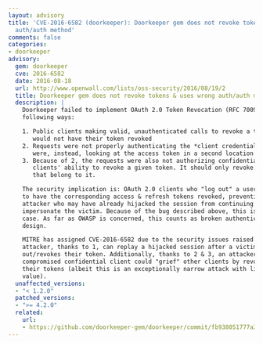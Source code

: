 ```yaml
---
layout: advisory
title: 'CVE-2016-6582 (doorkeeper): Doorkeeper gem does not revoke tokens & uses wrong
  auth/auth method'
comments: false
categories:
- doorkeeper
advisory:
  gem: doorkeeper
  cve: 2016-6582
  date: 2016-08-18
  url: http://www.openwall.com/lists/oss-security/2016/08/19/2
  title: Doorkeeper gem does not revoke tokens & uses wrong auth/auth method
  description: |
    Doorkeeper failed to implement OAuth 2.0 Token Revocation (RFC 7009) in the
    following ways:

    1. Public clients making valid, unauthenticated calls to revoke a token
       would not have their token revoked
    2. Requests were not properly authenticating the *client credentials* but
       were, instead, looking at the access token in a second location
    3. Because of 2, the requests were also not authorizing confidential
       clients' ability to revoke a given token. It should only revoke tokens
       that belong to it.

    The security implication is: OAuth 2.0 clients who "log out" a user expect
    to have the corresponding access & refresh tokens revoked, preventing an
    attacker who may have already hijacked the session from continuing to
    impersonate the victim. Because of the bug described above, this is not the
    case. As far as OWASP is concerned, this counts as broken authentication
    design.

    MITRE has assigned CVE-2016-6582 due to the security issues raised. An
    attacker, thanks to 1, can replay a hijacked session after a victim logs
    out/revokes their token. Additionally, thanks to 2 & 3, an attacker via a
    compromised confidential client could "grief" other clients by revoking
    their tokens (albeit this is an exceptionally narrow attack with little
    value).
  unaffected_versions:
  - "< 1.2.0"
  patched_versions:
  - ">= 4.2.0"
  related:
    url:
    - https://github.com/doorkeeper-gem/doorkeeper/commit/fb938051777a3c9cb071e96fc66458f8f615bd53
---
```

